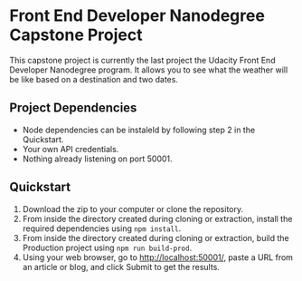# Front End Developer Nanodegree Capstone Project

This capstone project is currently the last project the Udacity Front End Developer Nanodegree program.  It allows you to see what the weather will be like based on a destination and two dates.

## Project Dependencies

* Node dependencies can be instaleld by following step 2 in the Quickstart.
* Your own API credentials.
* Nothing already listening on port 50001.

## Quickstart

1. Download the zip to your computer or clone the repository.  
2. From inside the directory created during cloning or extraction, install the required dependencies using `npm install`.
3. From inside the directory created during cloning or extraction, build the Production project using `npm run build-prod`.
4. Using your web browser, go to <http://localhost:50001/>, paste a URL from an article or blog, and click Submit to get the results.
